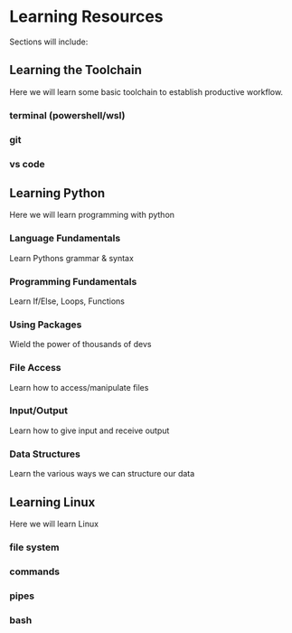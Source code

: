 # Learning Resources
Sections will include:

## Learning the Toolchain
Here we will learn some basic toolchain to establish productive workflow.
### terminal (powershell/wsl)
### git
### vs code

## Learning Python
Here we will learn programming with python
### Language Fundamentals
Learn Pythons grammar & syntax
### Programming Fundamentals
Learn If/Else, Loops, Functions
### Using Packages
Wield the power of thousands of devs
### File Access
Learn how to access/manipulate files
### Input/Output
Learn how to give input and receive output
### Data Structures
Learn the various ways we can structure our data

## Learning Linux
Here we will learn Linux
### file system
### commands
### pipes
### bash
